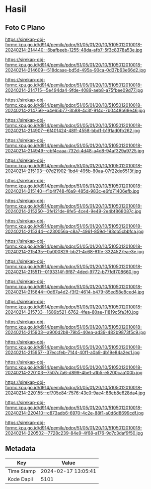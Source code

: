 # Hasil

## Foto C Plano

https://sirekap-obj-formc.kpu.go.id/d914/pemilu/pdpr/51/05/01/20/10/5105012010018-20240214-214440--6bafbeeb-1255-48da-afb7-5f3c8378a53e.jpg

https://sirekap-obj-formc.kpu.go.id/d914/pemilu/pdpr/51/05/01/20/10/5105012010018-20240214-214609--518dcaae-bd5d-495a-90ca-0d37b63e66d2.jpg

https://sirekap-obj-formc.kpu.go.id/d914/pemilu/pdpr/51/05/01/20/10/5105012010018-20240214-214715--5e494da4-9fde-4089-aeb8-a75fbee09d77.jpg

https://sirekap-obj-formc.kpu.go.id/d914/pemilu/pdpr/51/05/01/20/10/5105012010018-20240214-214756--a4e65b77-3b88-4c3f-914c-7b0448b69e46.jpg

https://sirekap-obj-formc.kpu.go.id/d914/pemilu/pdpr/51/05/01/20/10/5105012010018-20240214-214907--6f401424-48ff-4558-bbd1-b191ad0fb262.jpg

https://sirekap-obj-formc.kpu.go.id/d914/pemilu/pdpr/51/05/01/20/10/5105012010018-20240214-214949--cbf4caaa-732d-4d48-a4d8-94af329a9725.jpg

https://sirekap-obj-formc.kpu.go.id/d914/pemilu/pdpr/51/05/01/20/10/5105012010018-20240214-215103--07d21902-1bd4-495b-80aa-07f22de6513f.jpg

https://sirekap-obj-formc.kpu.go.id/d914/pemilu/pdpr/51/05/01/20/10/5105012010018-20240214-215140--f1b4f748-f6a9-485d-983c-e6fd71406efb.jpg

https://sirekap-obj-formc.kpu.go.id/d914/pemilu/pdpr/51/05/01/20/10/5105012010018-20240214-215250--3fe121de-8fe5-4ce4-9e49-2e4bf868087c.jpg

https://sirekap-obj-formc.kpu.go.id/d914/pemilu/pdpr/51/05/01/20/10/5105012010018-20240214-215344--c230056a-c8a7-4961-859d-193cb5cbbfca.jpg

https://sirekap-obj-formc.kpu.go.id/d914/pemilu/pdpr/51/05/01/20/10/5105012010018-20240214-215435--0a000829-bb21-4c68-81fe-3324527eae3e.jpg

https://sirekap-obj-formc.kpu.go.id/d914/pemilu/pdpr/51/05/01/20/10/5105012010018-20240214-215511--0193314f-9f87-4ded-9772-b77fdf708660.jpg

https://sirekap-obj-formc.kpu.go.id/d914/pemilu/pdpr/51/05/01/20/10/5105012010018-20240214-215644--0d67a4d2-f3f2-4614-b479-85ed58e8ced4.jpg

https://sirekap-obj-formc.kpu.go.id/d914/pemilu/pdpr/51/05/01/20/10/5105012010018-20240214-215733--1689b521-6762-4fea-80ae-11819c5fa3f0.jpg

https://sirekap-obj-formc.kpu.go.id/d914/pemilu/pdpr/51/05/01/20/10/5105012010018-20240214-215903--a900d2b8-79b5-40ea-ad39-482b9873f5c9.jpg

https://sirekap-obj-formc.kpu.go.id/d914/pemilu/pdpr/51/05/01/20/10/5105012010018-20240214-215957--37eccfeb-7144-40f1-a0a9-db19e84a2ec1.jpg

https://sirekap-obj-formc.kpu.go.id/d914/pemilu/pdpr/51/05/01/20/10/5105012010018-20240214-220103--7507c7a6-d899-4be1-a1b5-e5200caa100b.jpg

https://sirekap-obj-formc.kpu.go.id/d914/pemilu/pdpr/51/05/01/20/10/5105012010018-20240214-220155--cf705e84-7576-43c0-9ae4-86eb8e628da4.jpg

https://sirekap-obj-formc.kpu.go.id/d914/pemilu/pdpr/51/05/01/20/10/5105012010018-20240214-220410--c873adb6-6970-4c2e-88f1-a0d6d8699cdf.jpg

https://sirekap-obj-formc.kpu.go.id/d914/pemilu/pdpr/51/05/01/20/10/5105012010018-20240214-220502--7728c239-84e9-4f68-a176-9d7c3daf9f50.jpg


## Metadata

| Key        | Value               |
| ---------- | ------------------- |
| Time Stamp | 2024-02-17 13:05:41 |
| Kode Dapil | 5101                |



